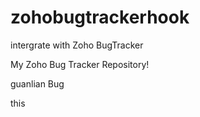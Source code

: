 zohobugtrackerhook
==================

intergrate with Zoho BugTracker

My Zoho Bug Tracker Repository!

guanlian Bug

this
